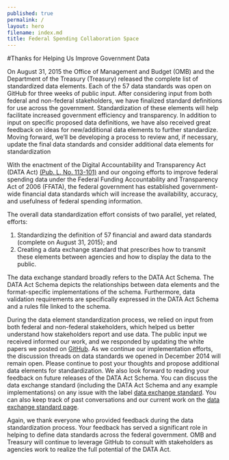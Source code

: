 ```yaml
---
published: true
permalink: /
layout: hero
filename: index.md
title: Federal Spending Collaboration Space
---
```


#Thanks for Helping Us Improve Government Data

On August 31, 2015 the Office of Management and Budget (OMB) and the Department of the Treasury (Treasury) released the complete list of standardized data elements. Each of the 57 data standards was open on GitHub for three weeks of public input.  After considering input from both federal and non-federal stakeholders, we have finalized standard definitions for use across the government. Standardization of these elements will help facilitate increased government efficiency and transparency.  In addition to input on specific proposed data definitions, we have also received great feedback on ideas for new/additional data elements to further standardize.  Moving forward, we’ll be developing a process to review and, if necessary, update the final data standards and consider additional data elements for standardization      


With the enactment of the Digital Accountability and Transparency Act (DATA Act) [(Pub. L. No. 113-101)](http://www.gpo.gov/fdsys/pkg/PLAW-113publ101/html/PLAW-113publ101.htm) and our ongoing efforts to improve federal spending data under the Federal Funding Accountability and Transparency Act of 2006 (FFATA), the federal government has established government-wide financial data standards which will  increase the availability, accuracy, and usefulness of federal spending information. 

The overall data standardization effort consists of two parallel, yet related, efforts:

1.	Standardizing the definition of 57 financial and award data standards (complete on August 31, 2015); and
2.	Creating a data exchange standard that prescribes how to transmit these elements between agencies and how to display the data to the public.

The data exchange standard broadly refers to the DATA Act Schema.  The DATA Act Schema depicts the relationships between data elements and the format-specific implementations of the schema.  Furthermore, data validation requirements are specifically expressed in the DATA Act Schema and a rules file linked to the schema. 

During the data element standardization process, we relied on input from both federal and non-federal stakeholders, which helped us better understand how stakeholders report and use data.  The public input we received informed our work, and we responded by updating the white papers we posted on [GitHub](http://fedspendingtransparency.github.io/dataelements/).  As we continue our implementation efforts, the discussion threads on data standards we opened in December 2014 will remain open. Please continue to post your thoughts and propose additional data elements for standardization. We also look forward to reading your feedback on future releases of the DATA Act Schema.  You can discuss the data exchange standard (including the DATA Act Schema and any example implementations) on any issue with the label  [data exchange standard](https://github.com/fedspendingtransparency/fedspendingtransparency.github.io/labels/data%20exchange%20standard). You can also keep track of past conversations and our current work on the [data exchange standard page](http://fedspendingtransparency.github.io/data-exchange-standard/).

Again, we thank everyone who provided feedback during the data standardization process.  Your feedback has served a significant role in helping to define data standards across the federal government.  OMB and Treasury will continue to leverage GitHub to consult with stakeholders as agencies work to realize the full potential of the DATA Act. 
